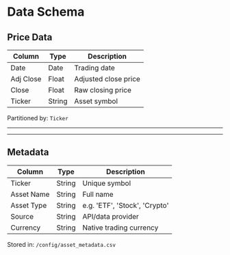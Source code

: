 # Data Schema

## Price Data

| Column       | Type     | Description                     |
|--------------|----------|---------------------------------|
| Date         | Date     | Trading date                    |
| Adj Close    | Float    | Adjusted close price            |
| Close        | Float    | Raw closing price               |
| Ticker       | String   | Asset symbol                    |

Partitioned by: `Ticker`

---

<!-- ## Dividend Data

| Column       | Type     | Description                     |
|--------------|----------|---------------------------------|
| Date         | Date     | Date of dividend payout         |
| Dividend     | Float    | Dividend amount                 |
| Ticker       | String   | Asset symbol                    | -->

---

## Metadata

| Column        | Type     | Description                              |
|---------------|----------|------------------------------------------|
| Ticker        | String   | Unique symbol                            |
| Asset Name    | String   | Full name                                |
| Asset Type    | String   | e.g. 'ETF', 'Stock', 'Crypto'            |
| Source        | String   | API/data provider                        |
| Currency      | String   | Native trading currency                  |

Stored in: `/config/asset_metadata.csv`
